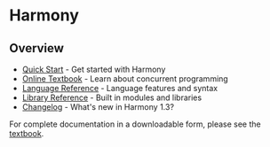 # Harmony

## Overview

* [Quick Start](guides/introduction.md) - Get started with Harmony
* [Online Textbook](reference/textbook/index.md) - Learn about concurrent programming
* [Language Reference](reference/textbook/values.md) - Language features and syntax
* [Library Reference](reference/library/overview.md) - Built in modules and libraries
* [Changelog](changelog.md) - What's new in Harmony 1.3?

For complete documentation in a downloadable form, please see the [textbook](reference/textbook.md).
